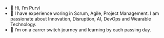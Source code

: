 - 👋 Hi, I’m Purvi
- 👀 I have experience woring in Scrum, Agile, Project Management. I am passionate about Innovation, Disruption, AI, DevOps and Wearable Technology.
- 💞️ I’m on a carrer switch journey and learning by each passing day. 

<!---
ThakkarPurvi/ThakkarPurvi is a ✨ special ✨ repository because its `README.md` (this file) appears on your GitHub profile.
You can click the Preview link to take a look at your changes.
--->
